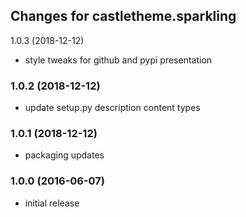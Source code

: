 ## Changes for castletheme.sparkling


1.0.3 (2018-12-12)

- style tweaks for github and pypi presentation


### 1.0.2 (2018-12-12)

- update setup.py description content types


### 1.0.1 (2018-12-12)

- packaging updates


### 1.0.0 (2016-06-07)

- initial release
